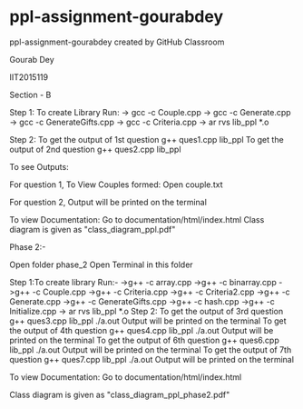# ppl-assignment-gourabdey
ppl-assignment-gourabdey created by GitHub Classroom

Gourab Dey

IIT2015119

Section - B

Step 1: To create Library
	Run:
	-> gcc -c Couple.cpp
	-> gcc -c Generate.cpp
	-> gcc -c GenerateGifts.cpp
	-> gcc -c Criteria.cpp
	-> ar rvs lib_ppl *.o 

Step 2: To get the output of 1st question
	g++ ques1.cpp lib_ppl
	To get the output of 2nd question
	g++ ques2.cpp lib_ppl

To see Outputs:

For question 1,
To View Couples formed:
	Open couple.txt

For question 2,
	Output will be printed on the terminal

To view Documentation:
	Go to documentation/html/index.html
Class diagram is given as "class_diagram_ppl.pdf"

Phase 2:-

Open folder phase_2
Open Terminal in this folder

Step 1:To create library
	Run:-
	->g++ -c array.cpp
	->g++ -c binarray.cpp
	->g++ -c Couple.cpp
	->g++ -c Criteria.cpp
	->g++ -c Criteria2.cpp
	->g++ -c Generate.cpp
	->g++ -c GenerateGifts.cpp
	->g++ -c hash.cpp
	->g++ -c Initialize.cpp
	-> ar rvs lib_ppl *.o 
Step 2: To get the output of 3rd question
	g++ ques3.cpp lib_ppl
	./a.out
	Output will be printed on the terminal
	To get the output of 4th question
	g++ ques4.cpp lib_ppl
	./a.out
	Output will be printed on the terminal
	To get the output of 6th question
	g++ ques6.cpp lib_ppl
	./a.out
	Output will be printed on the terminal
	To get the output of 7th question
	g++ ques7.cpp lib_ppl
	./a.out
	Output will be printed on the terminal

To view Documentation:
	Go to documentation/html/index.html

Class diagram is given as "class_diagram_ppl_phase2.pdf"

